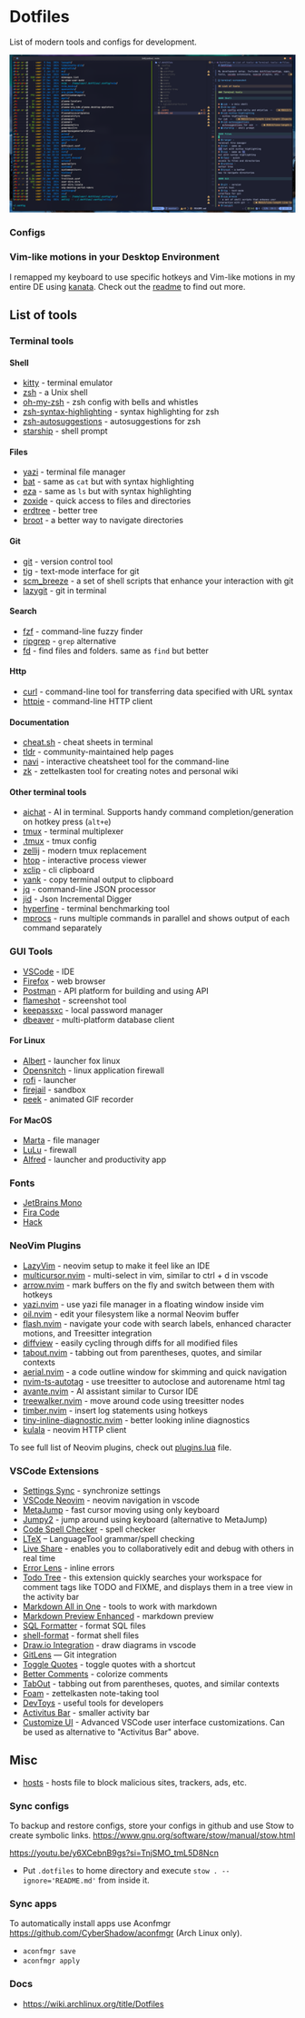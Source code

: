 # Dotfiles

List of modern tools and configs for development.

![terminal-screenshot](screenshot.png)

### Configs

### Vim-like motions in your Desktop Environment

I remapped my keyboard to use specific hotkeys and Vim-like motions in my entire DE
using [kanata](https://github.com/jtroo/kanata). Check out the [readme](./.config/kanata/README.md) to find out more.

## List of tools

### Terminal tools

#### Shell

- [kitty](https://github.com/kovidgoyal/kitty) - terminal emulator
- [zsh](https://www.zsh.org/) - a Unix shell
- [oh-my-zsh](https://github.com/robbyrussell/oh-my-zsh) - zsh config with bells and whistles
- [zsh-syntax-highlighting](https://github.com/zsh-users/zsh-syntax-highlighting) - syntax highlighting for zsh
- [zsh-autosuggestions](https://github.com/zsh-users/zsh-autosuggestions) - autosuggestions for zsh
- [starship](https://starship.rs/) - shell prompt

#### Files

- [yazi](https://github.com/sxyazi/yazi) - terminal file manager
- [bat](https://github.com/sharkdp/bat) - same as `cat` but with syntax highlighting
- [eza](https://github.com/eza-community/eza) - same as `ls` but with syntax highlighting
- [zoxide](https://github.com/ajeetdsouza/zoxide) - quick access to files and directories
- [erdtree](https://github.com/solidiquis/erdtree) - better tree
- [broot](https://github.com/Canop/broot) - a better way to navigate directories

#### Git

- [git](https://github.com/git/git) - version control tool
- [tig](https://github.com/jonas/tig) - text-mode interface for git
- [scm_breeze](https://github.com/scmbreeze/scm_breeze) - a set of shell scripts that enhance your interaction with git
- [lazygit](https://github.com/kdheepak/lazygit.nvim) - git in terminal

#### Search

- [fzf](https://github.com/junegunn/fzf) - command-line fuzzy finder
- [ripgrep](https://github.com/BurntSushi/ripgrep) - `grep` alternative
- [fd](https://github.com/sharkdp/fd) - find files and folders. same as `find` but better

#### Http

- [curl](https://github.com/curl/curl) - command-line tool for transferring data specified with URL syntax
- [httpie](https://github.com/httpie/httpie) - command-line HTTP client

#### Documentation

- [cheat.sh](https://github.com/chubin/cheat.sh) - cheat sheets in terminal
- [tldr](https://github.com/tldr-pages/tldr) - community-maintained help pages
- [navi](https://github.com/denisidoro/navi) - interactive cheatsheet tool for the command-line
- [zk](https://github.com/mickael-menu/zk) - zettelkasten tool for creating notes and personal wiki

#### Other terminal tools

- [aichat](https://github.com/sigoden/aichat) - AI in terminal. Supports handy command completion/generation on hotkey press (`alt+e`)
- [tmux](https://github.com/tmux/tmux) - terminal multiplexer
- [.tmux](https://github.com/gpakosz/.tmux) - tmux config
- [zellij](https://github.com/zellij-org/zellij) - modern tmux replacement
- [htop](https://github.com/htop-dev/htop) - interactive process viewer
- [xclip](https://github.com/astrand/xclip) - cli clipboard
- [yank](https://github.com/mptre/yank) - copy terminal output to clipboard
- [jq](https://github.com/stedolan/jq) - command-line JSON processor
- [jid](https://github.com/simeji/jid) - Json Incremental Digger
- [hyperfine](https://github.com/sharkdp/hyperfine) - terminal benchmarking tool
- [mprocs](https://github.com/pvolok/mprocs) - runs multiple commands in parallel and shows output of each command separately

### GUI Tools

- [VSCode](https://code.visualstudio.com/) - IDE
- [Firefox](https://www.mozilla.org/en-US/firefox) - web browser
- [Postman](https://www.postman.com) - API platform for building and using API
- [flameshot](https://github.com/flameshot-org/flameshot) - screenshot tool
- [keepassxc](https://github.com/keepassxreboot/keepassxc) - local password manager
- [dbeaver](https://github.com/dbeaver/dbeaver) - multi-platform database client

#### For Linux

- [Albert](https://github.com/albertlauncher/albert) - launcher fox linux
- [Opensnitch](https://github.com/evilsocket/opensnitch) - linux application firewall
- [rofi](https://github.com/davatorium/rofi) - launcher
- [firejail](https://github.com/netblue30/firejail) - sandbox
- [peek](https://github.com/phw/peek) - animated GIF recorder

#### For MacOS

- [Marta](https://marta.sh/) - file manager
- [LuLu](https://github.com/objective-see/LuLu) - firewall
- [Alfred](https://www.alfredapp.com/) - launcher and productivity app

### Fonts

- [JetBrains Mono](https://www.jetbrains.com/lp/mono/)
- [Fira Code](https://github.com/tonsky/FiraCode)
- [Hack](https://github.com/source-foundry/Hack)

### NeoVim Plugins

- [LazyVim](https://github.com/LazyVim/LazyVim) - neovim setup to make it feel like an IDE
- [multicursor.nvim](https://github.com/jake-stewart/multicursor.nvim) - multi-select in vim, similar to ctrl + d in vscode
- [arrow.nvim](https://github.com/otavioschwanck/arrow.nvim) - mark buffers on the fly and switch between them with hotkeys
- [yazi.nvim](https://github.com/mikavilpas/yazi.nvim) - use yazi file manager in a floating window inside vim
- [oil.nvim](https://github.com/stevearc/oil.nvim) - edit your filesystem like a normal Neovim buffer
- [flash.nvim](https://github.com/folke/flash.nvim) - navigate your code with search labels, enhanced character motions, and Treesitter integration
- [diffview](https://github.com/sindrets/diffview.nvim) - easily cycling through diffs for all modified files
- [tabout.nvim](https://github.com/abecodes/tabout.nvim) - tabbing out from parentheses, quotes, and similar contexts
- [aerial.nvim](https://github.com/stevearc/aerial.nvim) - a code outline window for skimming and quick navigation
- [nvim-ts-autotag](https://github.com/windwp/nvim-ts-autotag) - use treesitter to autoclose and autorename html tag
- [avante.nvim](https://github.com/yetone/avante.nvim) - AI assistant similar to Cursor IDE
- [treewalker.nvim](https://github.com/aaronik/treewalker.nvim) - move around code using treesitter nodes
- [timber.nvim](https://github.com/Goose97/timber.nvim) - insert log statements using hotkeys
- [tiny-inline-diagnostic.nvim](https://github.com/rachartier/tiny-inline-diagnostic.nvim) - better looking inline diagnostics
- [kulala](https://github.com/mistweaverco/kulala.nvim) - neovim HTTP client

To see full list of Neovim plugins, check out [plugins.lua](./.config/nvim/lua/plugins/plugins.lua) file.

### VSCode Extensions

- [Settings Sync](https://marketplace.visualstudio.com/items?itemName=Shan.code-settings-sync) - synchronize settings
- [VSCode Neovim](https://marketplace.visualstudio.com/items?itemName=asvetliakov.vscode-neovim) - neovim navigation in vscode
- [MetaJump](https://marketplace.visualstudio.com/items?itemName=metaseed.MetaJump) - fast cursor moving using only keyboard
- [Jumpy2](https://marketplace.visualstudio.com/items?itemName=DavidLGoldberg.jumpy2) - jump around using keyboard (alternative to MetaJump)
- [Code Spell Checker](https://marketplace.visualstudio.com/items?itemName=streetsidesoftware.code-spell-checker) - spell checker
- [LTeX](https://marketplace.visualstudio.com/items?itemName=valentjn.vscode-ltex) – LanguageTool grammar/spell checking
- [Live Share](https://marketplace.visualstudio.com/items?itemName=MS-vsliveshare.vsliveshare) - enables you to collaboratively edit and debug with others in real time
- [Error Lens](https://marketplace.visualstudio.com/items?itemName=usernamehw.errorlens) - inline errors
- [Todo Tree](https://marketplace.visualstudio.com/items?itemName=Gruntfuggly.todo-tree) - this extension quickly searches your workspace for comment tags like TODO and FIXME, and displays them in a tree view in the activity bar
- [Markdown All in One](https://marketplace.visualstudio.com/items?itemName=yzhang.markdown-all-in-one) - tools to work with markdown
- [Markdown Preview Enhanced](https://marketplace.visualstudio.com/items?itemName=shd101wyy.markdown-preview-enhanced) - markdown preview
- [SQL Formatter](https://marketplace.visualstudio.com/items?itemName=adpyke.vscode-sql-formatter) - format SQL files
- [shell-format](https://marketplace.visualstudio.com/items?itemName=foxundermoon.shell-format) - format shell files
- [Draw.io Integration](https://marketplace.visualstudio.com/items?itemName=hediet.vscode-drawio) - draw diagrams in vscode
- [GitLens](https://marketplace.visualstudio.com/items?itemName=eamodio.gitlens) — Git integration
- [Toggle Quotes](https://marketplace.visualstudio.com/items?itemName=BriteSnow.vscode-toggle-quotes) - toggle quotes with a shortcut
- [Better Comments](https://marketplace.visualstudio.com/items?itemName=aaron-bond.better-comments) - colorize comments
- [TabOut](https://marketplace.visualstudio.com/items?itemName=albert.TabOut) - tabbing out from parentheses, quotes, and similar contexts
- [Foam](https://marketplace.visualstudio.com/items?itemName=foam.foam-vscode) - zettelkasten note-taking tool
- [DevToys](https://marketplace.visualstudio.com/items?itemName=kejun.devtoys) - useful tools for developers
- [Activitus Bar](https://marketplace.visualstudio.com/items?itemName=Gruntfuggly.activitusbar) - smaller activity bar
- [Customize UI](https://marketplace.visualstudio.com/items?itemName=iocave.customize-ui) - Advanced VSCode user interface customizations. Can be used as alternative to "Activitus Bar" above.

## Misc

- [hosts](https://github.com/StevenBlack/hosts) - hosts file to block malicious sites, trackers, ads, etc.

### Sync configs

To backup and restore configs, store your configs in github and use Stow to create symbolic links.
<https://www.gnu.org/software/stow/manual/stow.html>

<https://youtu.be/y6XCebnB9gs?si=TnjSMO_tmL5D8Ncn>

- Put `.dotfiles` to home directory and execute `stow . --ignore='README.md'` from inside it.

### Sync apps

To automatically install apps use Aconfmgr <https://github.com/CyberShadow/aconfmgr> (Arch Linux only).

- `aconfmgr save`
- `aconfmgr apply`

### Docs

- <https://wiki.archlinux.org/title/Dotfiles>
